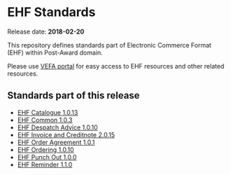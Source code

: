 # EHF Standards

Release date: **2018-02-20**

This repository defines standards part of Electronic Commerce Format (EHF) within Post-Award domain.

Please use [VEFA portal](https://vefa.difi.no/) for easy access to EHF resources and other related resources.


## Standards part of this release

* [EHF Catalogue 1.0.13](https://vefa.difi.no/ehf/standard/ehf-catalogue-1.0.13/)
* [EHF Common 1.0.3](https://vefa.difi.no/ehf/standard/ehf-common-1.0.3/)
* [EHF Despatch Advice 1.0.10](https://vefa.difi.no/ehf/standard/ehf-despatch-advice-1.0.10/)
* [EHF Invoice and Creditnote 2.0.15](https://vefa.difi.no/ehf/standard/ehf-invoice-and-creditnote-2.0.15/)
* [EHF Order Agreement 1.0.1](https://vefa.difi.no/ehf/standard/ehf-order-agreement-1.0.1/)
* [EHF Ordering 1.0.10](https://vefa.difi.no/ehf/standard/ehf-ordering-1.0.10/)
* [EHF Punch Out 1.0.0](https://vefa.difi.no/ehf/standard/ehf-punch-out-1.0.0/)
* [EHF Reminder 1.1.0](https://vefa.difi.no/ehf/standard/ehf-reminder-1.1.0/)
